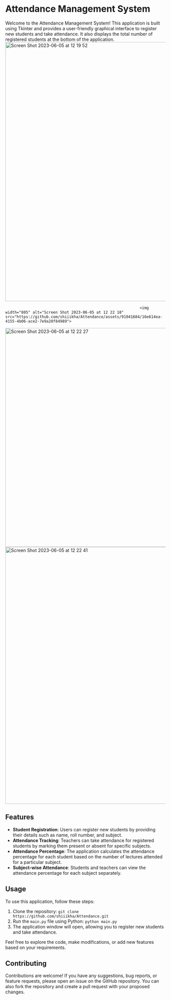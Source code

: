 
# Attendance Management System

Welcome to the Attendance Management System! This application is built using Tkinter and provides a user-friendly graphical interface to register new students and take attendance. It also displays the total number of registered students at the bottom of the application.
<img width="811" alt="Screen Shot 2023-06-05 at 12 19 52" src="https://github.com/shiiikha/Attendance/assets/91041684/b1981521-0a93-4734-80a8-fb1c1e1b57a5">
                                                              
                                                               <img width="805" alt="Screen Shot 2023-06-05 at 12 22 18" src="https://github.com/shiiikha/Attendance/assets/91041684/16e614ea-4155-4b06-ace2-7e9a20f84989">

<img width="685" alt="Screen Shot 2023-06-05 at 12 22 27" src="https://github.com/shiiikha/Attendance/assets/91041684/9d676469-1f6e-45f9-96ce-ae66fc58ab85">
<img width="804" alt="Screen Shot 2023-06-05 at 12 22 41" src="https://github.com/shiiikha/Attendance/assets/91041684/1cb76b66-10e3-4611-bc07-9d3b765d7a7b">


## Features

- **Student Registration**: Users can register new students by providing their details such as name, roll number, and subject.
- **Attendance Tracking**: Teachers can take attendance for registered students by marking them present or absent for specific subjects.
- **Attendance Percentage**: The application calculates the attendance percentage for each student based on the number of lectures attended for a particular subject.
- **Subject-wise Attendance**: Students and teachers can view the attendance percentage for each subject separately.

## Usage

To use this application, follow these steps:

1. Clone the repository: `git clone https://github.com/shiiikha/Attendance.git`
2. Run the `main.py` file using Python: `python main.py`
3. The application window will open, allowing you to register new students and take attendance.

Feel free to explore the code, make modifications, or add new features based on your requirements.

## Contributing

Contributions are welcome! If you have any suggestions, bug reports, or feature requests, please open an issue on the GitHub repository. You can also fork the repository and create a pull request with your proposed changes.
